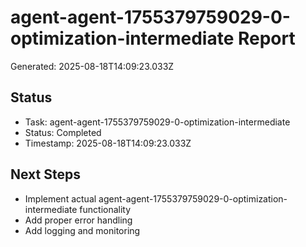 # agent-agent-1755379759029-0-optimization-intermediate Report

Generated: 2025-08-18T14:09:23.033Z

## Status
- Task: agent-agent-1755379759029-0-optimization-intermediate
- Status: Completed
- Timestamp: 2025-08-18T14:09:23.033Z

## Next Steps
- Implement actual agent-agent-1755379759029-0-optimization-intermediate functionality
- Add proper error handling
- Add logging and monitoring
